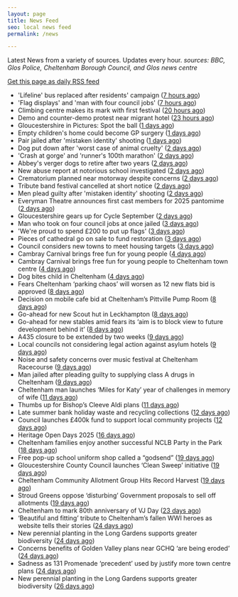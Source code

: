 ```yaml
---
layout: page
title: News Feed
seo: local news feed
permalink: /news

---
```


Latest News from a variety of sources. Updates every hour.
_sources: BBC, Glos Police, Cheltenham Borough Council, and Glos news centre_

[Get this page as daily RSS feed](/daily.rss)

<!-- news_marker starts -->
- 'Lifeline' bus replaced after residents' campaign ([7 hours ago](https://www.bbc.com/news/articles/c7760xlgzl8o?at_medium=RSS&at_campaign=rss))
- 'Flag displays' and 'man with four council jobs' ([7 hours ago](https://www.bbc.com/news/articles/cy4d59nd01qo?at_medium=RSS&at_campaign=rss))
- Climbing centre makes its mark with first festival ([20 hours ago](https://www.bbc.com/news/articles/cvg3rj25l04o?at_medium=RSS&at_campaign=rss))
- Demo and counter-demo protest near migrant hotel ([23 hours ago](https://www.bbc.com/news/articles/c860z29p5j6o?at_medium=RSS&at_campaign=rss))
- Gloucestershire in Pictures: Spot the ball ([1 days ago](https://www.bbc.com/news/articles/cd0d8575jxzo?at_medium=RSS&at_campaign=rss))
- Empty children's home could become GP surgery ([1 days ago](https://www.bbc.com/news/articles/cz60ze32w81o?at_medium=RSS&at_campaign=rss))
- Pair jailed after 'mistaken identity' shooting ([1 days ago](https://www.bbc.com/news/articles/cvgv781jeg1o?at_medium=RSS&at_campaign=rss))
- Dog put down after 'worst case of animal cruelty' ([2 days ago](https://www.bbc.com/news/articles/c3ezl8w55wpo?at_medium=RSS&at_campaign=rss))
- 'Crash at gorge' and 'runner's 100th marathon' ([2 days ago](https://www.bbc.com/news/articles/cvg3r4x1x4ko?at_medium=RSS&at_campaign=rss))
- Abbey's verger dogs to retire after two years ([2 days ago](https://www.bbc.com/news/articles/cj3l418v5lvo?at_medium=RSS&at_campaign=rss))
- New abuse report at notorious school investigated ([2 days ago](https://www.bbc.com/news/articles/cvgnq2rqz73o?at_medium=RSS&at_campaign=rss))
- Crematorium planned near motorway despite concerns ([2 days ago](https://www.bbc.com/news/articles/c62nm6z8202o?at_medium=RSS&at_campaign=rss))
- Tribute band festival cancelled at short notice ([2 days ago](https://www.bbc.com/news/articles/cz71znl0nnpo?at_medium=RSS&at_campaign=rss))
- Men plead guilty after 'mistaken identity' shooting ([2 days ago](https://www.bbc.com/news/articles/cq58x9x2xzwo?at_medium=RSS&at_campaign=rss))
- Everyman Theatre announces first cast members for 2025 pantomime ([2 days ago](https://gloucesternewscentre.co.uk/everyman-theatre-announces-first-cast-members-for-2025-pantomime/))
- Gloucestershire gears up for Cycle September ([2 days ago](https://gloucesternewscentre.co.uk/gloucestershire-gears-up-for-cycle-september/))
- Man who took on four council jobs at once jailed ([3 days ago](https://www.bbc.com/news/articles/c3dp7m4yv2xo?at_medium=RSS&at_campaign=rss))
- 'We're proud to spend £200 to put up flags' ([3 days ago](https://www.bbc.com/news/articles/czxpel6dwr0o?at_medium=RSS&at_campaign=rss))
- Pieces of cathedral go on sale to fund restoration ([3 days ago](https://www.bbc.com/news/articles/c4gqvnpnz3go?at_medium=RSS&at_campaign=rss))
- Council considers new towns to meet housing targets ([3 days ago](https://www.bbc.com/news/articles/c4g659qnkgdo?at_medium=RSS&at_campaign=rss))
- Cambray Carnival brings free fun for young people ([4 days ago](https://gloucesternewscentre.co.uk/cambray-carnival-brings-free-fun-for-young-people/))
- Cambray Carnival brings free fun for young people to Cheltenham town centre ([4 days ago](https://www.cheltenham.gov.uk/news/article/3043/cambray_carnival_brings_free_fun_for_young_people_to_cheltenham_town_centre))
- Dog bites child in Cheltenham ([4 days ago](https://gloucesternewscentre.co.uk/dog-bites-child-in-cheltenham/))
- Fears Cheltenham ‘parking chaos’ will worsen as 12 new flats bid is approved ([8 days ago](https://gloucesternewscentre.co.uk/fears-cheltenham-parking-chaos-will-worsen-as-12-new-flats-bid-is-approved/))
- Decision on mobile cafe bid at Cheltenham’s Pittville Pump Room ([8 days ago](https://gloucesternewscentre.co.uk/decision-on-mobile-cafe-bid-at-cheltenhams-pittville-pump-room/))
- Go-ahead for new Scout hut in Leckhampton ([8 days ago](https://gloucesternewscentre.co.uk/go-ahead-for-new-scout-hut-in-leckhampton/))
- Go-ahead for new stables amid fears its ‘aim is to block view to future development behind it’ ([8 days ago](https://gloucesternewscentre.co.uk/go-ahead-for-new-stables-amid-fears-its-aim-is-to-block-view-to-future-development-behind-it/))
- A435 closure to be extended by two weeks ([9 days ago](https://gloucesternewscentre.co.uk/a435-closure-to-be-extended-by-two-weeks/))
- Local councils not considering legal action against asylum hotels ([9 days ago](https://gloucesternewscentre.co.uk/local-councils-not-considering-legal-action-against-asylum-hotels/))
- Noise and safety concerns over music festival at Cheltenham Racecourse ([9 days ago](https://gloucesternewscentre.co.uk/noise-and-safety-concerns-over-music-festival-at-cheltenham-racecourse/))
- Man jailed after pleading guilty to supplying class A drugs in Cheltenham ([9 days ago](https://gloucesternewscentre.co.uk/man-jailed-after-pleading-guilty-to-supplying-class-a-drugs-in-cheltenham/))
- Cheltenham man launches ‘Miles for Katy’ year of challenges in memory of wife ([11 days ago](https://gloucesternewscentre.co.uk/cheltenham-man-launches-miles-for-katy-year-of-challenges-in-memory-of-wife/))
- Thumbs up for Bishop’s Cleeve Aldi plans ([11 days ago](https://gloucesternewscentre.co.uk/thumbs-up-for-bishops-cleeve-aldi-plans/))
- Late summer bank holiday waste and recycling collections ([12 days ago](https://www.cheltenham.gov.uk/news/article/3042/late_summer_bank_holiday_waste_and_recycling_collections))
- Council launches £400k fund to support local community projects ([12 days ago](https://gloucesternewscentre.co.uk/council-launches-400k-fund-to-support-local-community-projects/))
- Heritage Open Days 2025 ([16 days ago](https://www.cheltenham.gov.uk/news/article/3041/heritage_open_days_2025))
- Cheltenham families enjoy another successful NCLB Party in the Park ([18 days ago](https://www.cheltenham.gov.uk/news/article/3040/cheltenham_families_enjoy_another_successful_nclb_party_in_the_park))
- Free pop-up school uniform shop called a “godsend” ([19 days ago](https://www.bbc.co.uk/sounds/play/p0lwhv8j?at_medium=RSS&at_campaign=rss))
- Gloucestershire County Council launches ‘Clean Sweep’ initiative ([19 days ago](https://gloucesternewscentre.co.uk/gloucestershire-county-council-launches-clean-sweep-initiative/))
- Cheltenham Community Allotment Group Hits Record Harvest ([19 days ago](https://gloucesternewscentre.co.uk/cheltenham-community-allotment-group-hits-record-harvest/))
- Stroud Greens oppose ‘disturbing’ Government proposals to sell off allotments ([19 days ago](https://gloucesternewscentre.co.uk/stroud-greens-oppose-disturbing-government-proposals-to-sell-off-allotments/))
- Cheltenham to mark 80th anniversary of VJ Day ([23 days ago](https://www.cheltenham.gov.uk/news/article/3039/cheltenham_to_mark_80th_anniversary_of_vj_day))
- ‘Beautiful and fitting’ tribute to Cheltenham’s fallen WWI heroes as website tells their stories ([24 days ago](https://gloucesternewscentre.co.uk/beautiful-and-fitting-tribute-to-cheltenhams-fallen-wwi-heroes-as-website-tells-their-stories/))
- New perennial planting in the Long Gardens supports greater biodiversity ([24 days ago](https://gloucesternewscentre.co.uk/new-perennial-planting-in-the-long-gardens-supports-greater-biodiversity/))
- Concerns benefits of Golden Valley plans near GCHQ ‘are being eroded’ ([24 days ago](https://gloucesternewscentre.co.uk/concerns-benefits-of-golden-valley-plans-near-gchq-are-being-eroded/))
- Sadness as 131 Promenade ‘precedent’ used by justify more town centre plans ([24 days ago](https://gloucesternewscentre.co.uk/sadness-as-131-promenade-precedent-used-by-justify-more-town-centre-plans/))
- New perennial planting in the Long Gardens supports greater biodiversity ([26 days ago](https://www.cheltenham.gov.uk/news/article/3038/new_perennial_planting_in_the_long_gardens_supports_greater_biodiversity))

<!-- news_marker ends -->

